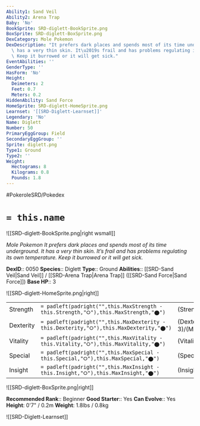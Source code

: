 ```yaml
---
Ability1: Sand Veil
Ability2: Arena Trap
Baby: 'No'
BookSprite: SRD-diglett-BookSprite.png
BoxSprite: SRD-diglett-BoxSprite.png
DexCategory: Mole Pokemon
DexDescription: "It prefers dark places and spends most of its time underground. It\
  \ has a very thin skin. It\u2019s frail and has problems regulating its own temperature.\
  \ Keep it burrowed or it will get sick."
EventAbilities: ''
GenderType: ''
HasForm: 'No'
Height:
  Deimeters: 2
  Feet: 0.7
  Meters: 0.2
HiddenAbility: Sand Force
HomeSprite: SRD-diglett-HomeSprite.png
Learnset: '[[SRD-Diglett-Learnset]]'
Legendary: 'No'
Name: Diglett
Number: 50
PrimaryEggGroup: Field
SecondaryEggGroup: ''
Sprite: diglett.png
Type1: Ground
Type2: ''
Weight:
  Hectograms: 8
  Kilograms: 0.8
  Pounds: 1.8
---
```


#PokeroleSRD/Pokedex

# `= this.name`

![[SRD-diglett-BookSprite.png|right wsmall]]

*Mole Pokemon*
*It prefers dark places and spends most of its time underground. It has a very thin skin. It’s frail and has problems regulating its own temperature. Keep it burrowed or it will get sick.*

**DexID**:: 0050
**Species**:: Diglett
**Type**:: Ground
**Abilities**:: [[SRD-Sand Veil|Sand Veil]] / [[SRD-Arena Trap|Arena Trap]] ([[SRD-Sand Force|Sand Force]])
**Base HP**:: 3

![[SRD-diglett-HomeSprite.png|right]]

|           |                                                                                        |                                          |
| --------- | -------------------------------------------------------------------------------------- | ---------------------------------------- |
| Strength  | `= padleft(padright("",this.MaxStrength - this.Strength,"⭘"),this.MaxStrength,"⬤")`    | (Strength::2)/(MaxStrength::4)   |
| Dexterity | `= padleft(padright("",this.MaxDexterity - this.Dexterity,"⭘"),this.MaxDexterity,"⬤")` | (Dexterity:: 3)/(MaxDexterity::6) |
| Vitality  | `= padleft(padright("",this.MaxVitality - this.Vitality,"⭘"),this.MaxVitality,"⬤")`    | (Vitality::1)/(MaxVitality::3)   |
| Special   | `= padleft(padright("",this.MaxSpecial - this.Special,"⭘"),this.MaxSpecial,"⬤")`       | (Special::1)/(MaxSpecial::3)     |
| Insight   | `= padleft(padright("",this.MaxInsight - this.Insight,"⭘"),this.MaxInsight,"⬤")`       | (Insight::1)/(MaxInsight::3)     |

![[SRD-diglett-BoxSprite.png|right]]

**Recommended Rank**:: Beginner
**Good Starter**:: Yes
**Can Evolve**:: Yes
**Height**: 0'7" / 0.2m
**Weight**: 1.8lbs / 0.8kg

![[SRD-Diglett-Learnset]]